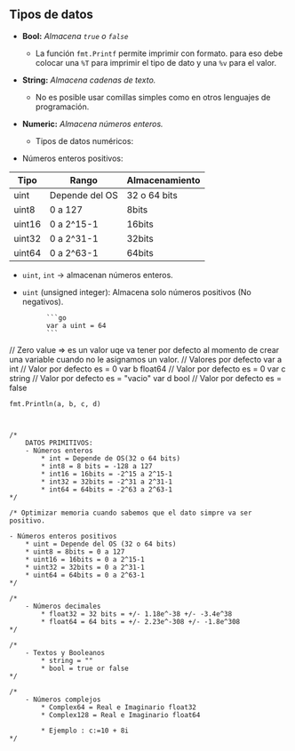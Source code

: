 ## Tipos de datos

+ **Bool:** *Almacena `true` o `false`*

  + La función `fmt.Printf` permite imprimir con formato. para eso debe colocar una `%T` para imprimir el tipo de dato y una `%v` para el valor.

+ **String:** *Almacena cadenas de texto.*

  + No es posible usar comillas simples como en otros lenguajes de programación.

+ **Numeric:** *Almacena números enteros.*

  + Tipos de datos numéricos:

+ Números enteros positivos:

| Tipo | Rango | Almacenamiento |
| -- | -- | -- |
| uint | Depende del OS | 32 o 64 bits |
| uint8 | 0 a 127 | 8bits |
| uint16 | 0 a 2^15-1 | 16bits |
| uint32 | 0 a 2^31-1 | 32bits |
| uint64 | 0 a 2^63-1 | 64bits |

+ `uint`, `int` -> almacenan números enteros.

+ `uint` (unsigned integer): Almacena solo números positivos (No negativos).

			```go 
			var a uint = 64
			```


// Zero value => es un valor uqe va tener por defecto al momento de crear una variable cuando no le asignamos un valor.
	// Valores por defecto
	var a int     // Valor por defecto es = 0
	var b float64 // Valor por defecto es = 0
	var c string  // Valor por defecto es = "vacio"
	var d bool    // Valor por defecto es = false

	fmt.Println(a, b, c, d)



  	/*
		DATOS PRIMITIVOS:
		- Números enteros
			* int = Depende de OS(32 o 64 bits)
			* int8 = 8 bits = -128 a 127
			* int16 = 16bits = -2^15 a 2^15-1
			* int32 = 32bits = -2^31 a 2^31-1
			* int64 = 64bits = -2^63 a 2^63-1
	*/

	/* Optimizar memoria cuando sabemos que el dato simpre va ser positivo.

	- Números enteros positivos
		* uint = Depende del OS (32 o 64 bits)
		* uint8 = 8bits = 0 a 127
		* uint16 = 16bits = 0 a 2^15-1
		* uint32 = 32bits = 0 a 2^31-1
		* uint64 = 64bits = 0 a 2^63-1
	*/

	/*
		- Números decimales
			* float32 = 32 bits = +/- 1.18e^-38 +/- -3.4e^38
			* float64 = 64 bits = +/- 2.23e^-308 +/- -1.8e^308
	*/

	/*
		- Textos y Booleanos
			* string = ""
			* bool = true or false
	*/

	/*
		- Números complejos
			* Complex64 = Real e Imaginario float32
			* Complex128 = Real e Imaginario float64

			* Ejemplo : c:=10 + 8i
	*/